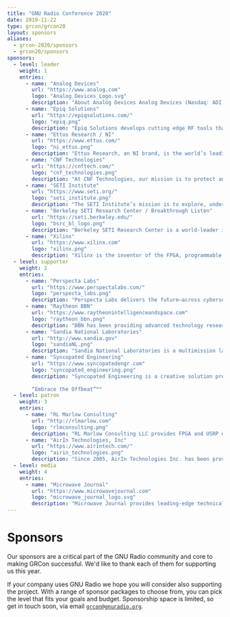 ```yaml
---
title: "GNU Radio Conference 2020"
date: 2019-11-22 
type: grcon/grcon20
layout: sponsors
aliases:
  - grcon-2020/sponsors
  - grcon20/sponsors
sponsors:
  - level: leader
    weight: 1
    entries:
      - name: "Analog Devices"
        url: "https://www.analog.com"
        logo: "Analog_Devices_Logo.svg"
        description: "About Analog Devices Analog Devices (Nasdaq: ADI) is the leading global high-performance analog technology company dedicated to solving the toughest engineering challenges. We enable our customers to interpret the world around us by intelligently bridging the physical and digital with unmatched technologies that sense, measure, power, connect and interpret. Visit www.analog.com"
      - name: "Epiq Solutions"
        url: "https://epiqsolutions.com/"
        logo: "epiq.png"
        description: "Epiq Solutions develops cutting edge RF tools that provide situational awareness and detailed insight into RF environments to identify and take action against wireless threats. With more than a decade serving government-focused industries, Epiq Solutions understands how important speed, cost, and performance are for defense and security applications. Our radically small, state-of-the-art SDR transceiver modules and turnkey RF sensing tools lead the way in size, weight, and low-power consumption. Whether the need is to develop mission-critical defense communications for the battlefield or to protect sensitive information, Epiq Solutions is the trusted RF solution provider. "
      - name: "Ettus Research / NI"
        url: "https://www.ettus.com/"
        logo: "ni_ettus.png"
        description: "Ettus Research, an NI brand, is the world’s leading supplier of software-defined radio platforms, combining ease of use and a robust open-source software community. From wireless research to deployment, we empower you with the SDR tools, systems, and support you need to bring the next generation of wireless technology to life. It’s time. Let’s Engineer Ambitiously™."
      - name: "CNF Technologies"
        url: "https://cnftech.com/"
        logo: "cnf_technologies.png"
        description: "At CNF Technologies, our mission is to protect and secure our customer’s critical assets through customized research and development, integration, and operation of full-spectrum solutions. Our engineering teams provide an unbiased, non-proprietary approach to our research programs and are actively involved in the open source community. Our demonstrated commitment to open source solutions is evidenced by our role in sustaining and extending the OpenCPI framework where we support the community of developers with framework tools, application, and hardware development assistance, as well as a dedication to consistent public releases. As a small, family owned business, we are also proud to support our community by encouraging the development of the future workforce with a wide array of scholarships and mentoring programs each year."
      - name: "SETI Institute"
        url: "https://www.seti.org/"
        logo: "seti_institute.png"
        description: "The SETI Institute’s mission is to explore, understand, and explain the origin and nature of life in the universe and the evolution of intelligence. Founded in 1984, the SETI Institute, a 501 (c)(3) nonprofit scientific research institute headquartered in Mountain View, California, employs more than 130 scientists, educators, and administrative staff. Work at the SETI Institute is anchored by three centers: the Carl Sagan Center for the Study of Life in the Universe (research), the Center for Education and the Center for Outreach. The SETI Institute operates the Allen Telescope Array, a 42-element radio array consisting of 6-meter dishes, at the Hat Creek Radio Observatory. The SETI Institute is a key research contractor to NASA and the National Science Foundation, and collaborates with industry partners throughout Silicon Valley and beyond. As of 2020, the Institute will manage contracts, grants, and related administration for the GNU Radio project, and engender collaboration with the community around shared interests in science, engineering, and education."
      - name: "Berkeley SETI Research Center / Breakthrough Listen"
        url: "https://seti.berkeley.edu/"
        logo: "bsrc_bl_logo.png"
        description: "Berkeley SETI Research Center is a world-leader in the search for extraterrestrial intelligence – the quest for a scientific answer to one of humanity’s oldest questions: Are we alone in the Universe? Housed in the Astronomy Department at the University of California, Berkeley, the team at BSRC leads the science program for the $100-million Breakthrough Listen project. Listen uses cutting-edge instrumentation at the world's most powerful telescopes, gathering, analyzing, and archiving many petabytes of data per year in the search for artificial signals from beyond Earth. BSRC's director, Dr. Andrew Siemion, is also Chair of SETI Research at the SETI Institute, and several members of the Berkeley science and engineering team are Visiting Scholars at the SETI Institute. A particular focus of these collaborations is the development of new capabilities on the Allen Telescope Array, including deeper integrations with GNU Radio."
      - name: "Xilinx"
        url: "https://www.xilinx.com"
        logo: "xilinx.png"
        description: "Xilinx is the inventor of the FPGA, programmable SoCs, and now, the Adaptive Compute Acceleration Platform (ACAP). Our highly-flexible programmable silicon, enabled by a suite of advanced software and tools, enables rapid innovation across a wide span of industries and technologies, including high performance Software Defined Radio applications (from Direct RF integration to real-time Signal Processing and Machine Learning)."
  - level: supporter
    weight: 2
    entries:
      - name: "Perspecta Labs"
        url: "https://www.perspectalabs.com/"
        logo: "perspecta_labs.png"
        description: "Perspecta Labs delivers the future—across cybersecurity, mobility, analytics and networking—to government and commercial customers worldwide. We develop and deliver innovative solutions that work at scale and in complex, real-world environments—making an impact in defense, communications, energy, transportation, finance and health care. Our culture celebrates collaboration and teamwork built on deep expertise, industry leadership, enthusiastic and knowledgeable colleagues, and a rich network of university relationships. From smart cities to smart phones, intelligent battlefields to autonomous systems, Perspecta Labs’ 200+ scientists, engineers and analysts are solving tomorrow’s problems, today."
      - name: "Raytheon BBN"
        url: "https://www.raytheonintelligenceandspace.com"
        logo: "raytheon_bbn.png"
        description: "BBN has been providing advanced technology research and development—especially development — for over 70 years. From the ARPANET, to the first email, to the first stereo digital mammography system, through the first metro network protected by quantum cryptography, BBN has consistently transitioned advanced research to produce innovative solutions for our customers. Today, BBN’s innovations allow for leading-edge networking solutions, speech understanding in any language or format, and lifesaving shooter detection systems. BBN scientists and engineers continue to take risks and challenge conventions to create new and fundamentally better solutions."
      - name: "Sandia National Laboratories"
        url: "http://www.sandia.gov"
        logo: "sandiaNL.png"
        description: "Sandia National Laboratories is a multimission laboratory operated by National Technology and Engineering Solutions of Sandia LLC, a wholly owned subsidiary of Honeywell International Inc., for the U.S. Department of Energy’s National Nuclear Security Administration. Sandia Labs has major research and development responsibilities in nuclear deterrence, global security, defense, energy technologies and economic competitiveness, with main facilities in Albuquerque, New Mexico, and Livermore, California."
      - name: "Syncopated Engineering"
        url: "https://www.syncopatedengr.com"
        logo: "syncopated_engineering.png"
        description: "Syncopated Engineering is a creative solution provider of software applications and embedded systems for wireless communications, signal processing, and machine learning.  Our CIELO™ Cognitive Radio product line includes our Mockingbird RF signal and traffic emulator which emulates multiple “radio personalities” in a small device and integrates with GNU Radio providing the ability to create complex RF scenes for testing signal processing applications such as dynamic spectrum sharing and EW.
        
        “Embrace the Offbeat”™"
  - level: patron
    weight: 3
    entries:
      - name: "RL Marlow Consulting"
        url: "http://rlmarlow.com"
        logo: "rlmconsulting.png"
        description: "RL Marlow Consulting LLC provides FPGA and USRP design services and expertise. Founded in 2017 by Ryan Marlow. Ryan has worked directly with Ettus Research and a number of their customers. Some examples of work Ryan has done for his clients: wrapped proprietary ip cores into the RFNoC framework to run on a USRP device, developed custom RFNoC blocks that meet customers' needs, devised multi-USRP schemes, using UHD, to have multiple devices work in parallel for more complex tasks, and much more. Outside of the USRP space, Ryan has worked on more general FPGA projects and even custom EDA tools for FPGA that has given him a deep understanding of the inner workings of FPGA."
      - name: "AirIn Technologies, Inc"
        url: "https://www.airintech.com/"
        logo: "airin_technologies.png"
        description: "Since 2005, AirIn Technologies Inc. has been providing engineering expertise in the areas of research, design, simulation, analysis, test and verification, and rapid prototype development supporting implementation and deployment of real-time communication and sensor systems for new and existing satellite and tactical payload/subsystems. Our experts are always current on the latest trends and bleeding edge technologies to provide you with the most cost effective solution to your wireless problems to include: Launch Support, Custom Software Defined Radio Solutions, Antenna & Phased Array Design and Analysis, Signal Processing and Geolocation, Mobility and Remote Web Applications."
  - level: media
    weight: 4
    entries:
      - name: "Microwave Journal"
        url: "https://www.microwavejournal.com"
        logo: "microwave_journal_logo.svg"
        description: "Microwave Journal provides leading-edge technical content for RF, microwave and wireless engineers worldwide. MWJ the magazine reaches 50,000 qualified subscribers with practical design application articles for working engineers. Microwave Journal delivers the latest news, events, webinars, whitepapers, videos and newsletters to RF/microwave professionals. EDI CON China and USA events bring industry and engineers together for information exchange and education. For over 60 years, Microwave Journal has been THE resource for engineers who are developing infrastructure for the next-generation of wireless and defense technologies."
---
```


# Sponsors

Our sponsors are a critical part of the GNU Radio community and core to making GRCon successful. We'd like to thank each of them for supporting us this year.

If your company uses GNU Radio we hope you will consider also supporting the project. With a range of sponsor packages to choose from, you can pick the level that fits your goals
and budget. Sponsorship space is limited, so get in touch soon, via email
[`grcon@gnuradio.org`](mailto:grcon@gnuradio.org).
